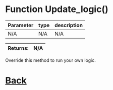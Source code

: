 # Function Update_logic()

| Parameter   |  type   |              description                   |
|--           |       --|--                                          |
|   N/A      | N/A  |      N/A      |

| Returns:  | N/A |
|--         |                             --|

Override this method to run your own logic.

# [Back](https://github.com/Ced30/GML-GUI-Library-GGL-Documentation/blob/main/API/Common_Methods.md)
